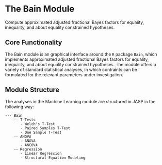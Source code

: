 # The Bain Module

Compute approximated adjusted fractional Bayes factors for equality, inequality, and about equality constrained hypotheses.

## Core Functionality

The Bain module is an graphical interface around the `R` package `Bain`, which implements approximated adjusted fractional Bayes factors for equality, inequality, and about equality constrained hypotheses. The module offers a variety of standard statistical analyses, in which contraints can be formulated for the relevant parameters under investigation.

## Module Structure

The analyses in the Machine Learning module are structured in JASP in the following way:

```
--- Bain
    -- T-Tests
       - Welch's T-Test
       - Paired Samples T-Test
       - One Sample T-Test
    -- ANOVA
       - ANOVA
       - ANCOVA
    -- Regression
       - Linear Regression
       - Structural Equation Modeling
```